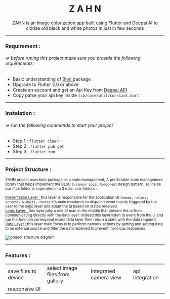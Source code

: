 <h1  align="center">Z A H N</h1>
<p align="center">ZAHN is an image colorization app built using Flutter and Deepai AI to clorize old black and white photos in just in few seconds</p>

<hr>  
<h3 align="left">Requirement : </h3>
<h6 align="left"> => before runing this project make sure you provide the following requirements</h6>
<ul>
    <li>Basic understanding of <a href="https://pub.dev/packages/bloc" target="_blank"> Bloc </a> package </li>
    <li>Upgrade to Flutter 2.0 or above</li>
    <li>Create an account and get an Api Key from <a href="https://deepai.org/machine-learning-model/colorizer" target="_blank"> Deepai API </a></li>
    <li>Copy patse your api key inside <code>lib/core/util/constant.dart</code></li>
</ul>
<hr>  
<h3 align="left">Instalation :</h3>
<h6 align="left"> => run the following commands to start your project</h6>
<ul>
    <li>Step 1 : <code>flutter clean</code></li>
    <li>Step 2 : <code>flutter pub get</code></li>
    <li>Step 3 : <code>flutter run</code></li>
</ul>

<hr>
<h3 align="left">Project Structure :</h3>
<small>ZAHN project uses bloc package as a state management, A predictable state management library that helps implement the BLoC <code>Business Logic Component</code> design pattern. so inside our <code>/lib</code> folder is seperated into 3 main sub-folders :
<br /><br />
<a href="https://github.com/theamiri/zahn_app/tree/main/lib/presentation" target="_blank"> Presentation Layer : </a> this layer is responsible for the application UI <code>themes, colors, screens, widgets, routes</code> it's main mission is to dispatch event mostly triggered by the user to the logic layer and adapt the ui based on states received.
<br />
<a href="https://github.com/theamiri/zahn_app/tree/main/lib/logic" target="_blank"> Logic Layer : </a> this layer play a role of man in the middle that prevent the ui from communicating directly with the data layer. instead this layer listen to event from the ui and run the function correspond inside data layer then return a state with the data required.
<br />
<a href="https://github.com/theamiri/zahn_app/tree/main/lib/data" target="_blank"> Data Layer : </a> this layer main focus is to perform network actions by getting and setting data to an external source and filter the data received to prevent malicious responses
<br /><br />
<img src="https://github.com/theamiri/zahn_app/blob/main/assets/prStructure.png" alt="project structure diagram">
</small>
<hr>
<h3 align="left">Features :</h3>
<table>
    <tr>
        <td>save files to device</td> 
        <td>select image files from gallery</td>
        <td>integrated camera view</td>
        <td>api integration</td>
    </tr>
    <tr>
        <td>responsive UI</td>
    </tr>
</table>
 




